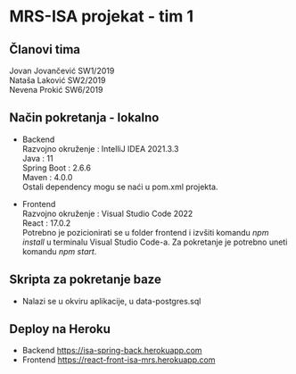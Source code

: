 # MRS-ISA projekat - tim 1

## Članovi tima

Jovan Jovančević SW1/2019 <br />
Nataša Laković SW2/2019 <br />
Nevena Prokić SW6/2019 <br />

## Način pokretanja - lokalno

- Backend <br />
Razvojno okruženje : IntelliJ IDEA 2021.3.3 <br />
Java : 11 <br />
Spring Boot : 2.6.6 <br />
Maven : 4.0.0 <br />
Ostali dependency mogu se naći u pom.xml projekta. <br />

- Frontend <br />
Razvojno okruženje : Visual Studio Code 2022 <br />
React : 17.0.2 <br />
Potrebno je pozicionirati se u folder frontend i izvšiti komandu _npm install_ u terminalu Visual Studio Code-a. Za pokretanje je potrebno uneti komandu _npm start_. <br />

## Skripta za pokretanje baze
- Nalazi se u okviru aplikacije, u data-postgres.sql <br />

## Deploy na Heroku
- Backend 
https://isa-spring-back.herokuapp.com
- Frontend
https://react-front-isa-mrs.herokuapp.com
